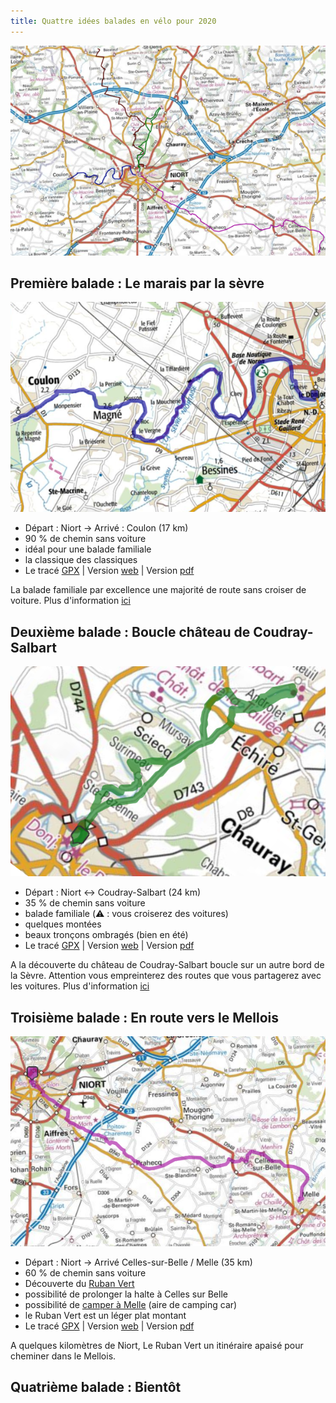 ```yaml
---
title: Quattre idées balades en vélo pour 2020
---
```


![carte_generale](./images/carte_generale.png)

## Première balade : Le marais par la sèvre

![carte_balade_01](./images/balade_01_carte.png)

- Départ : Niort -> Arrivé : Coulon (17 km)
- 90 % de chemin sans voiture
- idéal pour une balade familiale
- la classique des classiques
- Le tracé [GPX](https://villovelo.github.io/balade_2020/gpx/balade_01.gpx) | Version [web](https://villovelo.github.io/balade_2020/balade_01.html?source=pdf) | Version [pdf](https://villovelo.github.io/balade_2020/balade_01.pdf)

La balade familiale par excellence une majorité de route sans croiser de voiture. Plus d'information [ici](https://villovelo.github.io/balade_2020/balade_01.html?source=index)

## Deuxième balade : Boucle château de Coudray-Salbart

![carte_balade_02](./images/balade_02_carte.png)

- Départ : Niort <-> Coudray-Salbart (24 km)
- 35 % de chemin sans voiture
- balade familiale (⚠️ : vous croiserez des voitures)
- quelques montées
- beaux tronçons ombragés (bien en été)
- Le tracé [GPX](https://villovelo.github.io/balade_2020/gpx/balade_02.gpx) | Version [web](https://villovelo.github.io/balade_2020/balade_02.html?source=pdf) | Version [pdf](https://villovelo.github.io/balade_2020/balade_02.pdf)

A la découverte du château de Coudray-Salbart boucle sur un autre bord de la Sèvre. Attention vous empreinterez des routes que vous partagerez avec les voitures. Plus d'information [ici](https://villovelo.github.io/balade_2020/balade_02.html?source=index)

## Troisième balade : En route vers le Mellois

![carte_balade_03](./images/balade_03_carte.png)

- Départ : Niort -> Arrivé Celles-sur-Belle / Melle (35 km)
- 60 % de chemin sans voiture
- Découverte du [Ruban Vert](https://www.af3v.org/les-voies-vertes/voies/141-le-ruban-vert-de-melle-a-celles-sur-belle/)
- possibilité de prolonger la halte à Celles sur Belle
- possibilité de [camper à Melle](https://mairie-melle.fr/component/content/article?id=38:hebergement) (aire de camping car)
- le Ruban Vert est un léger plat montant
- Le tracé [GPX](https://villovelo.github.io/balade_2020/gpx/balade_03.gpx) | Version [web](https://villovelo.github.io/balade_2020/balade_03.html?source=pdf) | Version [pdf](https://villovelo.github.io/balade_2020/balade_03.pdf)

A quelques kilomètres de Niort, Le Ruban Vert un itinéraire apaisé pour cheminer dans le Mellois.

## Quatrième balade : Bientôt
